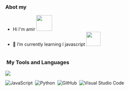 
 

  
  ### Abot my
 
 
 - Hi I'm amir  <img src="https://media.discordapp.net/attachments/983572623625683035/983612633439678514/981608135393427466.gif"  width="50px" height="50px" >
 - 🌱 I’m currently learning l javascript <img src="https://media.discordapp.net/attachments/983572623625683035/983612697889357914/880521818090377316.webp"  width="45px" height="45px" >


 <h1 align="center">
   
 
 <h3> &nbsp;My Tools and Languages </h3>
 
<img
     src="https://github-readme-stats.vercel.app/api/top-langs/?username=amiroxford&layout=compact&theme=tokyonight"
     />
 
 ![JavaScript](https://img.shields.io/badge/-JavaScript-05122A?style=flat&logo=javascript)&nbsp;
 ![Python](https://img.shields.io/badge/-Python-05122A?style=flat&logo=python)&nbsp;
 ![GitHub](https://img.shields.io/badge/-GitHub-05122A?style=flat&logo=github)&nbsp;
 ![Visual Studio Code](https://img.shields.io/badge/-Visual%20Studio%20Code-05122A?style=flat&logo=visual-studio-code&logoColor=007ACC)&nbsp;
 
 
